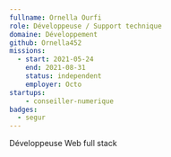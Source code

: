 ```yaml
---
fullname: Ornella Ourfi
role: Développeuse / Support technique
domaine: Développement
github: Ornella452
missions:
  - start: 2021-05-24
    end: 2021-08-31
    status: independent
    employer: Octo
startups:
    - conseiller-numerique
badges:
  - segur
---
```


Développeuse Web full stack

